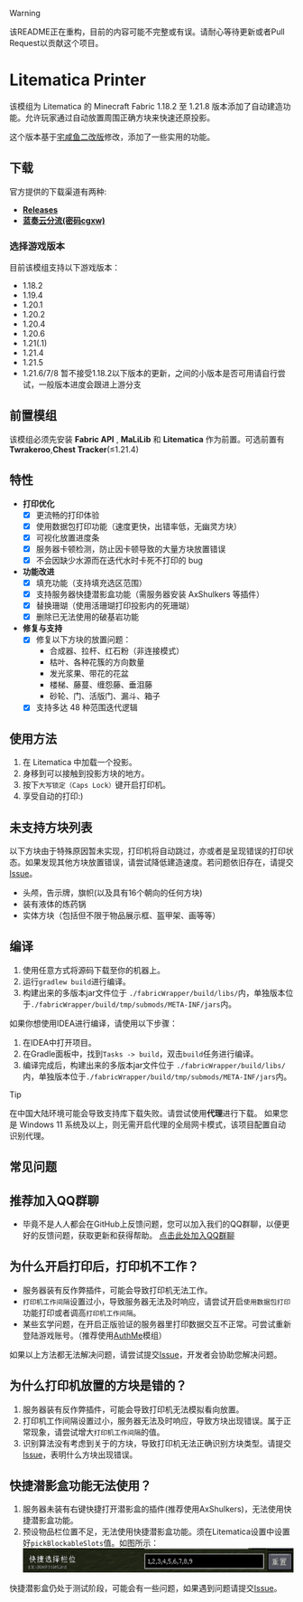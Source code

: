 > [!WARNING]  
> 该README正在重构，目前的内容可能不完整或有误。请耐心等待更新或者Pull Request以贡献这个项目。

Litematica Printer
==================

该模组为 Litematica 的 Minecraft Fabric 1.18.2 至 1.21.8 版本添加了自动建造功能。允许玩家通过自动放置周围正确方块来快速还原投影。

这个版本基于[宅咸鱼二改版](https://github.com/zhaixianyu/litematica-printer)修改，添加了一些实用的功能。


下载
----------

官方提供的下载渠道有两种: 
- [**Releases**](https://github.com/BiliXWhite/litematica-printer/releases)
- [**蓝奏云分流(密码cgxw)**](https://xeno.lanzoue.com/b00l1v20vi)

### 选择游戏版本

目前该模组支持以下游戏版本：
- 1.18.2
- 1.19.4
- 1.20.1
- 1.20.2
- 1.20.4
- 1.20.6
- 1.21(.1)
- 1.21.4
- 1.21.5
- 1.21.6/7/8
暂不接受1.18.2以下版本的更新，之间的小版本是否可用请自行尝试，一般版本进度会跟进上游分支


## 前置模组

该模组必须先安装 **Fabric API** , **MaLiLib** 和 **Litematica** 作为前置。可选前置有**Twrakeroo**,**Chest Tracker**(≤1.21.4)

## 特性

- **打印优化**
  - [x] 更流畅的打印体验
  - [x] 使用数据包打印功能（速度更快，出错率低，无幽灵方块）
  - [x] 可视化放置进度条
  - [x] 服务器卡顿检测，防止因卡顿导致的大量方块放置错误
  - [x] 不会因缺少水源而在迭代水时卡死不打印的 bug

- **功能改进**
  - [x] 填充功能（支持填充选区范围）
  - [x] 支持服务器快捷潜影盒功能（需服务器安装 AxShulkers 等插件）
  - [x] 替换珊瑚（使用活珊瑚打印投影内的死珊瑚）
  - [x] 删除已无法使用的破基岩功能

- **修复与支持**
  - [x] 修复以下方块的放置问题：
    - 合成器、拉杆、红石粉（非连接模式）
    - 枯叶、各种花簇的方向数量
    - 发光浆果、带花的花盆
    - 楼梯、藤蔓、缠怨藤、垂泪藤
    - 砂轮、门、活版门、漏斗、箱子
  - [x] 支持多达 48 种范围迭代逻辑

使用方法
----------

1. 在 Litematica 中加载一个投影。
2. 身移到可以接触到投影方块的地方。
3. 按下`大写锁定（Caps Lock）`键开启打印机。
4. 享受自动的打印:)

## 未支持方块列表
以下方块由于特殊原因暂未实现，打印机将自动跳过，亦或者是呈现错误的打印状态。如果发现其他方块放置错误，请尝试降低建造速度。若问题依旧存在，请提交 [Issue](https://github.com/BiliXWhite/litematica-printer/issues)。
- 头颅，告示牌，旗帜(以及具有16个朝向的任何方块)
- 装有液体的炼药锅
- 实体方块（包括但不限于物品展示框、盔甲架、画等等）

编译
----------
1. 使用任意方式将源码下载至你的机器上。
2. 运行`gradlew build`进行编译。
3. 构建出来的多版本jar文件位于 `./fabricWrapper/build/libs/`内，单独版本位于`./fabricWrapper/build/tmp/submods/META-INF/jars`内。

如果你想使用IDEA进行编译，请使用以下步骤：
1. 在IDEA中打开项目。
2. 在Gradle面板中，找到`Tasks -> build`，双击`build`任务进行编译。
3. 编译完成后，构建出来的多版本jar文件位于 `./fabricWrapper/build/libs/`内，单独版本位于`./fabricWrapper/build/tmp/submods/META-INF/jars`内。

> [!TIP]
> 在中国大陆环境可能会导致支持库下载失败。请尝试使用**代理**进行下载。
> 如果您是 Windows 11 系统及以上，则无需开启代理的全局网卡模式，该项目配置自动识别代理。

常见问题
----------

## 推荐加入QQ群聊
- 毕竟不是人人都会在GitHub上反馈问题，您可以加入我们的QQ群聊，以便更好的反馈问题，获取更新和获得帮助。
[点击此处加入QQ群聊](https://qun.qq.com/universal-share/share?ac=1&authKey=7SiflHo922nbl3yp2YqgZ372t783ma)

## 为什么开启打印后，打印机不工作？
- 服务器装有反作弊插件，可能会导致打印机无法工作。
- `打印机工作间隔`设置过小，导致服务器无法及时响应，请尝试开启`使用数据包打印`功能打印或者调高`打印机工作间隔`。 
- 某些玄学问题，在开启正版验证的服务器里打印数据交互不正常。可尝试重新登陆游戏账号。（推荐使用[AuthMe](https://modrinth.com/mod/auth-me)模组） 

如果以上方法都无法解决问题，请尝试提交[Issue](https://github.com/BiliXWhite/litematica-printer/issues)，开发者会协助您解决问题。

## 为什么打印机放置的方块是错的？

1. 服务器装有反作弊插件，可能会导致打印机无法模拟看向放置。
2. 打印机工作间隔设置过小，服务器无法及时响应，导致方块出现错误。属于正常现象，请尝试增大`打印机工作间隔`的值。
3. 识别算法没有考虑到关于的方块，导致打印机无法正确识别方块类型。请提交[Issue](https://github.com/BiliXWhite/litematica-printer/issues)，表明什么方块出现错误。

## 快捷潜影盒功能无法使用？

1. 服务器未装有右键快捷打开潜影盒的插件(推荐使用AxShulkers)，无法使用快捷潜影盒功能。
2. 预设物品栏位置不足，无法使用快捷潜影盒功能。须在Litematica设置中设置好`pickBlockableSlots`值。如图所示：
![预设位置](预设位置.png)

快捷潜影盒仍处于测试阶段，可能会有一些问题，如果遇到问题请提交[Issue](https://github.com/BiliXWhite/litematica-printer/issues)。
